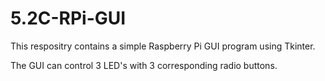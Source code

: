 # 5.2C-RPi-GUI
This respositry contains a simple Raspberry Pi GUI program using Tkinter. 

The GUI can control 3 LED's with 3 corresponding radio buttons.
